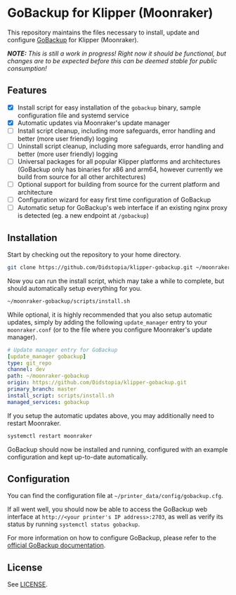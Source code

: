 # GoBackup for Klipper (Moonraker)

This repository maintains the files necessary to install, update and configure [GoBackup](https://github.com/gobackup/gobackup) for Klipper (Moonraker).

***NOTE:*** *This is still a work in progress! Right now it should be functional, but changes are to be expected before this can be deemed stable for public consumption!*

## Features

- [x] Install script for easy installation of the `gobackup` binary, sample configuration file and systemd service
- [x] Automatic updates via Moonraker's update manager
- [ ] Install script cleanup, including more safeguards, error handling and better (more user friendly) logging
- [ ] Uninstall script cleanup, including more safeguards, error handling and better (more user friendly) logging
- [ ] Universal packages for all popular Klipper platforms and architectures (GoBackup only has binaries for x86 and arm64, however currently we build from source for all other architectures)
- [ ] Optional support for building from source for the current platform and architecture
- [ ] Configuration wizard for easy first time configuration of GoBackup
- [ ] Automatic setup for GoBackup's web interface if an existing nginx proxy is detected (eg. a new endpoint at `/gobackup`)

## Installation

Start by checking out the repository to your home directory.

```bash
git clone https://github.com/Didstopia/klipper-gobackup.git ~/moonraker-gobackup
```

Now you can run the install script, which may take a while to complete, but should automatically setup everything for you.

```bash
~/moonraker-gobackup/scripts/install.sh
```

While optional, it is highly recommended that you also setup automatic updates, simply by adding the following `update_manager` entry to your `moonraker.conf` (or to the file where you configure Moonraker's update manager).

```yaml
# Update manager entry for GoBackup
[update_manager gobackup]
type: git_repo
channel: dev
path: ~/moonraker-gobackup
origin: https://github.com/Didstopia/klipper-gobackup.git
primary_branch: master
install_script: scripts/install.sh
managed_services: gobackup
```

If you setup the automatic updates above, you may additionally need to restart Moonraker.

```bash
systemctl restart moonraker
```

GoBackup should now be installed and running, configured with an example configuration and kept up-to-date automatically.

## Configuration

You can find the configuration file at `~/printer_data/config/gobackup.cfg`.

If all went well, you should now be able to access the GoBackup web interface at `http://<your printer's IP address>:2703`, as well as verify its status by running `systemctl status gobackup`.

For more information on how to configure GoBackup, please refer to the [official GoBackup documentation](https://github.com/gobackup/gobackup).

## License

See [LICENSE](LICENSE).
